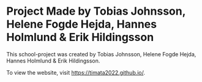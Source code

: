 # Project Made by Tobias Johnsson, Helene Fogde Hejda, Hannes Holmlund & Erik Hildingsson

This school-project was created by Tobias Johnsson, Helene Fogde Hejda, Hannes Holmlund & Erik Hildingsson. 

To view the website, visit https://timata2022.github.io/.
